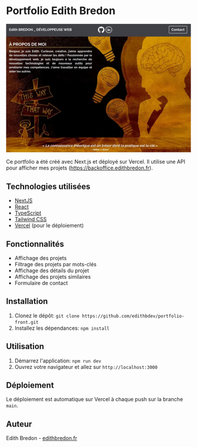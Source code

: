 # Portfolio Edith Bredon

![Capture d'écran du site](screenshot.jpg)

Ce portfolio a été créé avec Next.js et déployé sur Vercel. Il utilise une API pour afficher mes projets (https://backoffice.edithbredon.fr).

## Technologies utilisées

- [NextJS](https://nextjs.org/)
- [React](https://reactjs.org/)
- [TypeScript](https://www.typescriptlang.org/)
- [Tailwind CSS](https://tailwindcss.com/)
- [Vercel](https://www.vercel.com/) (pour le déploiement)

## Fonctionnalités

- Affichage des projets
- Filtrage des projets par mots-clés
- Affichage des détails du projet
- Affichage des projets similaires
- Formulaire de contact

## Installation

1. Clonez le dépôt: `git clone https://github.com/edithbdev/portfolio-front.git`
2. Installez les dépendances: `npm install`

## Utilisation

1. Démarrez l'application: `npm run dev`
2. Ouvrez votre navigateur et allez sur `http://localhost:3000`

## Déploiement

Le déploiement est automatique sur Vercel à chaque push sur la branche `main`.

## Auteur

Edith Bredon - [edithbredon.fr](https://www.edithbredon.fr/)